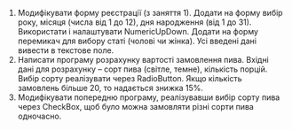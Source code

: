 1. Модифікувати форму реєстрації (з заняття 1). Додати на форму вибір року, місяця (числа від 1 до 12), дня народження (від 1 до 31). Використати і налаштувати NumericUpDown. Додати на форму перемикач для вибору статі (чолові чи жінка). Усі введені дані вивести в текстове поле.
2. Написати програму розрахунку вартості замовлення пива. Вхідні дані для розрахунку – сорт пива (світле, темне), кількість порцій. Вибір сорту реалізувати через RadioButton. Якщо кількість замовлень більше 20, то надається знижка 15%.
3. Модифікувати попередню програму, реалізувавши вибір сорту пива через CheckBox, щоб було можна замовляти різні сорти пива одночасно.

